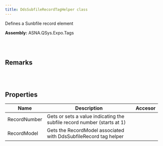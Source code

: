 ```yaml
---
title: DdsSubfileRecordTagHelper class
---
```


Defines a Sunbfile record element

**Assembly:** ASNA.QSys.Expo.Tags

<br>
<br>

## Remarks

<br>
<br>

## Properties

| Name | Description | Accesor
| --- | --- | ---
| RecordNumber | Gets or sets a value indicating the subfile record number (starts at 1) | 
| RecordModel | Gets the RecordModel associated with DdsSubfileRecord tag helper | 

<br>
<br>


